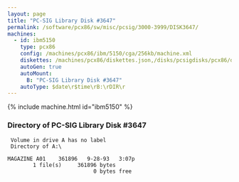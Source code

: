 ```yaml
---
layout: page
title: "PC-SIG Library Disk #3647"
permalink: /software/pcx86/sw/misc/pcsig/3000-3999/DISK3647/
machines:
  - id: ibm5150
    type: pcx86
    config: /machines/pcx86/ibm/5150/cga/256kb/machine.xml
    diskettes: /machines/pcx86/diskettes.json,/disks/pcsigdisks/pcx86/diskettes.json
    autoGen: true
    autoMount:
      B: "PC-SIG Library Disk #3647"
    autoType: $date\r$time\rB:\rDIR\r
---
```


{% include machine.html id="ibm5150" %}

### Directory of PC-SIG Library Disk #3647

     Volume in drive A has no label
     Directory of A:\

    MAGAZINE A01    361896   9-28-93   3:07p
            1 file(s)     361896 bytes
                               0 bytes free
